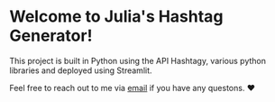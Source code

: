 # Welcome to Julia's Hashtag Generator!

This project is built in Python using the API Hashtagy, various python libraries and deployed using Streamlit.

Feel free to reach out to me via [email](mailto:w1758372@my.westminster.ac.uk) if you have any questons. :heart:
